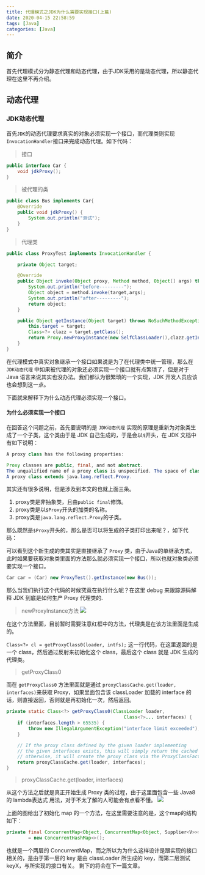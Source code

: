 ```yaml
---
title: 代理模式之JDK为什么需要实现接口(上篇)
date: 2020-04-15 22:58:59
tags: [Java]
categories: [Java]
---
```

## 简介
首先代理模式分为静态代理和动态代理，由于JDK采用的是动态代理，所以静态代理在这里不再介绍。

## 动态代理
### JDK动态代理
首先`JDK`的动态代理要求真实的对象必须实现一个接口，而代理类则实现`InvocationHandler`接口来完成动态代理。如下代码：
> 接口



```java
public interface Car {
    void jdkProxy();
}
```
> 被代理的类
```java
public class Bus implements Car{
    @Override
    public void jdkProxy() {
        System.out.println("测试");
    }
}
```
> 代理类


```java
public class ProxyTest implements InvocationHandler {

    private Object target;

    @Override
    public Object invoke(Object proxy, Method method, Object[] args) throws Throwable {
        System.out.println("before---------");
        Object object = method.invoke(target,args);
        System.out.println("after---------");
        return object;
    }

    public Object getInstance(Object target) throws NoSuchMethodException, InvocationTargetException, IllegalAccessException {
        this.target = target;
        Class<?> clazz = target.getClass();
        return Proxy.newProxyInstance(new SelfClassLoader(),clazz.getInterfaces(),this);
    }
}
```
在代理模式中真实对象继承一个接口如果说是为了在代理类中统一管理，那么在 `JDK动态代理` 中如果被代理的对象还必须实现一个接口就有点繁琐了，但是对于 Java 语言来说其实也没办法。我们都认为很繁琐的一个实现，JDK 开发人员应该也会想到这一点。

下面就来解释下为什么动态代理必须实现一个接口。

#### 为什么必须实现一个接口
在回答这个问题之前，首先要说明的是 `JDK动态代理` 实现的原理是重新为对象类生成了一个子类，这个类由于是 JDK 自己生成的，于是会以`$`开头，在 JDK 文档中有如下说明：
```java
A proxy class has the following properties:

Proxy classes are public, final, and not abstract.
The unqualified name of a proxy class is unspecified. The space of class names that begin with the string "$Proxy" should be, however, reserved for proxy classes.
A proxy class extends java.lang.reflect.Proxy.
```
其实还有很多说明，但是涉及到本文的也就上面三条。
1. proxy类是非抽象类，且由`public final`修饰。
2. proxy类是以`$Proxy`开头的加类的名称。
3. proxy类是`java.lang.reflect.Proxy`的子类。

那么既然是`$Proxy`开头的，那么是否可以将生成的子类打印出来呢？，如下代码：


可以看到这个新生成的类其实是直接继承了 `Proxy` 类，由于Java的单继承方式，此时如果要获取对象类里面的方法那么就必须实现一个接口，所以也就对象类必须要实现一个接口。
```java
Car car = (Car) new ProxyTest().getInstance(new Bus());
```
那么当我们执行这个代码的时候究竟在执行什么呢？在这里 debug 来跟踪源码解释 JDK 到底是如何生产 Proxy 代理类的.
> newProxyInstance方法
![](https://szhtc-1252780558.cos.ap-shanghai.myqcloud.com/%E6%96%87%E7%AB%A0/newProxyInstance.png)

在这个方法里面，目前暂时需要注意红框中的方法，代理类是在该方法里面是生成的。

`Class<?> cl = getProxyClass0(loader, intfs);` 这一行代码，在这里返回的是一个 class，然后通过反射来初始化这个 class，最后这个 class 就是 JDK 生成的代理类。

> getProxyClass0


而在 `getProxyClass0` 方法里面就是通过 `proxyClassCache.get(loader, interfaces)`来获取 Proxy，如果里面包含该 classLoader 加载的 interface 的话，则直接返回，否则就是再初始化一次，然后返回。
```java
private static Class<?> getProxyClass0(ClassLoader loader,
                                           Class<?>... interfaces) {
    if (interfaces.length > 65535) {
        throw new IllegalArgumentException("interface limit exceeded");
    }

    // If the proxy class defined by the given loader implementing
    // the given interfaces exists, this will simply return the cached copy;
    // otherwise, it will create the proxy class via the ProxyClassFactory
    return proxyClassCache.get(loader, interfaces);
}
```

> proxyClassCache.get(loader, interfaces)


从这个方法之后就是真正开始生成 Proxy 类的过程，由于这里面包含一些 Java8 的 lambda表达式 用法，对于不太了解的人可能会有点看不懂。
![](https://szhtc-1252780558.cos.ap-shanghai.myqcloud.com/%E6%96%87%E7%AB%A0/proxy.png)

上面的图给出了初始化 map 的一个方法，在这里需要注意的是，这个map的结构如下：
```java
private final ConcurrentMap<Object, ConcurrentMap<Object, Supplier<V>>> map
        = new ConcurrentHashMap<>();
```
也就是一个两层的 ConcurrentMap，而之所以为为什么这样设计是跟实现的接口相关的，是由于第一层的 key 是由 classLoader 所生成的 key，而第二层测试keyX，与所实现的接口有关。
剩下的将会在下一篇文章。
